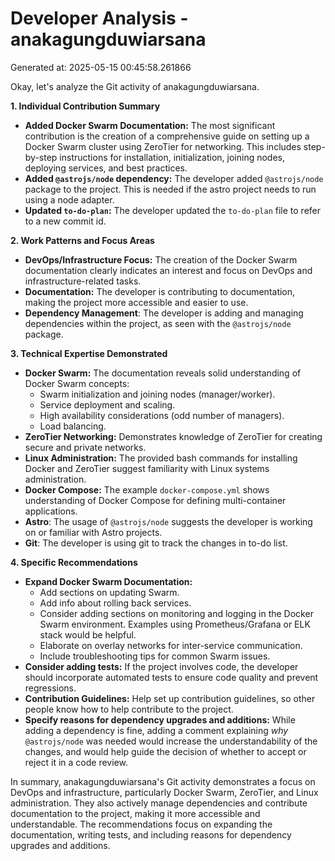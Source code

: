 # Developer Analysis - anakagungduwiarsana
Generated at: 2025-05-15 00:45:58.261866

Okay, let's analyze the Git activity of anakagungduwiarsana.

**1. Individual Contribution Summary**

*   **Added Docker Swarm Documentation:** The most significant contribution is the creation of a comprehensive guide on setting up a Docker Swarm cluster using ZeroTier for networking. This includes step-by-step instructions for installation, initialization, joining nodes, deploying services, and best practices.
*   **Added `@astrojs/node` dependency:**  The developer added `@astrojs/node` package to the project. This is needed if the astro project needs to run using a node adapter.
*   **Updated `to-do-plan`:** The developer updated the `to-do-plan` file to refer to a new commit id.

**2. Work Patterns and Focus Areas**

*   **DevOps/Infrastructure Focus:** The creation of the Docker Swarm documentation clearly indicates an interest and focus on DevOps and infrastructure-related tasks.
*   **Documentation:** The developer is contributing to documentation, making the project more accessible and easier to use.
*   **Dependency Management**: The developer is adding and managing dependencies within the project, as seen with the `@astrojs/node` package.

**3. Technical Expertise Demonstrated**

*   **Docker Swarm:** The documentation reveals solid understanding of Docker Swarm concepts:
    *   Swarm initialization and joining nodes (manager/worker).
    *   Service deployment and scaling.
    *   High availability considerations (odd number of managers).
    *   Load balancing.
*   **ZeroTier Networking:** Demonstrates knowledge of ZeroTier for creating secure and private networks.
*   **Linux Administration:** The provided bash commands for installing Docker and ZeroTier suggest familiarity with Linux systems administration.
*   **Docker Compose:** The example `docker-compose.yml` shows understanding of Docker Compose for defining multi-container applications.
*   **Astro**: The usage of `@astrojs/node` suggests the developer is working on or familiar with Astro projects.
*   **Git**: The developer is using git to track the changes in to-do list.

**4. Specific Recommendations**

*   **Expand Docker Swarm Documentation:**
    *   Add sections on updating Swarm.
    *   Add info about rolling back services.
    *   Consider adding sections on monitoring and logging in the Docker Swarm environment.  Examples using Prometheus/Grafana or ELK stack would be helpful.
    *   Elaborate on overlay networks for inter-service communication.
    *   Include troubleshooting tips for common Swarm issues.
*   **Consider adding tests:**  If the project involves code, the developer should incorporate automated tests to ensure code quality and prevent regressions.
*   **Contribution Guidelines:** Help set up contribution guidelines, so other people know how to help contribute to the project.
*   **Specify reasons for dependency upgrades and additions:** While adding a dependency is fine, adding a comment explaining *why* `@astrojs/node` was needed would increase the understandability of the changes, and would help guide the decision of whether to accept or reject it in a code review.

In summary, anakagungduwiarsana's Git activity demonstrates a focus on DevOps and infrastructure, particularly Docker Swarm, ZeroTier, and Linux administration. They also actively manage dependencies and contribute documentation to the project, making it more accessible and understandable. The recommendations focus on expanding the documentation, writing tests, and including reasons for dependency upgrades and additions.
